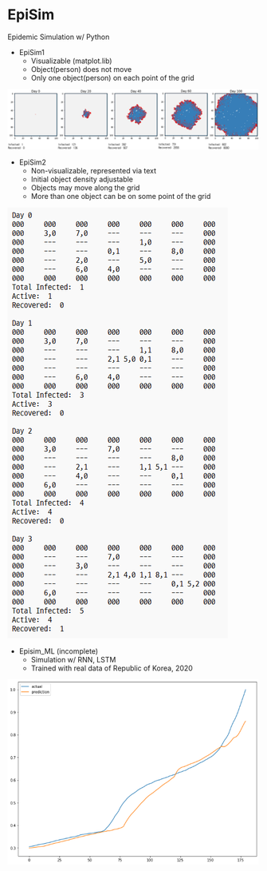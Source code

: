 # EpiSim
Epidemic Simulation w/ Python

* EpiSim1
  * Visualizable (matplot.lib)
  * Object(person) does not move
  * Only one object(person) on each point of the grid

![EpiSim1](./img/EpiSim1_sample_run.png)

* EpiSim2
  * Non-visualizable, represented via text
  * Initial object density adjustable
  * Objects may move along the grid
  * More than one object can be on some point of the grid

![EpiSim2](./img/EpiSim2_sample_run.png)

* Episim_ML (incomplete)
  * Simulation w/ RNN, LSTM
  * Trained with real data of Republic of Korea, 2020  

![EpiSim_ML](./img/EpiSim_ML_sample_run.png)
